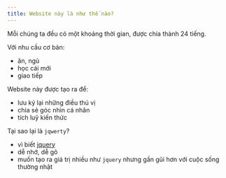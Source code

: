 ```yaml
---
title: Website này là như thế nào?
---
```


Mỗi chúng ta đều có một khoảng thời gian, được chia thành 24 tiếng.

Với nhu cầu cơ bản:
- ăn, ngủ
- học cái mới
- giao tiếp

Website này được tạo ra để:
- lưu ký lại những điều thú vị
- chia sẻ góc nhìn cá nhân
- tích luỹ kiến thức

Tại sao lại là `jqwerty`?
- vì biết [jquery](https://jquery.com/)
- dễ nhớ, dễ gõ
- muốn tạo ra giá trị nhiều như `jquery` nhưng gần gũi hơn với cuộc sống thường nhật